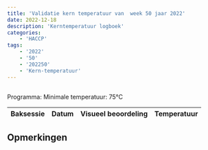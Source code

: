 ```yaml
---
title: 'Validatie kern temperatuur van  week 50 jaar 2022'
date: 2022-12-18
description: 'Kerntemperatuur logboek'
categories:
    - 'HACCP'
tags:
    - '2022'
    - '50'
    - '202250'
    - 'Kern-temperatuur'
---
```


## 

Programma: 
Minimale temperatuur: 75°C

| Baksessie | Datum | Visueel beoordeling | Temperatuur |
|:---|:---|:---|:---|


## Opmerkingen


